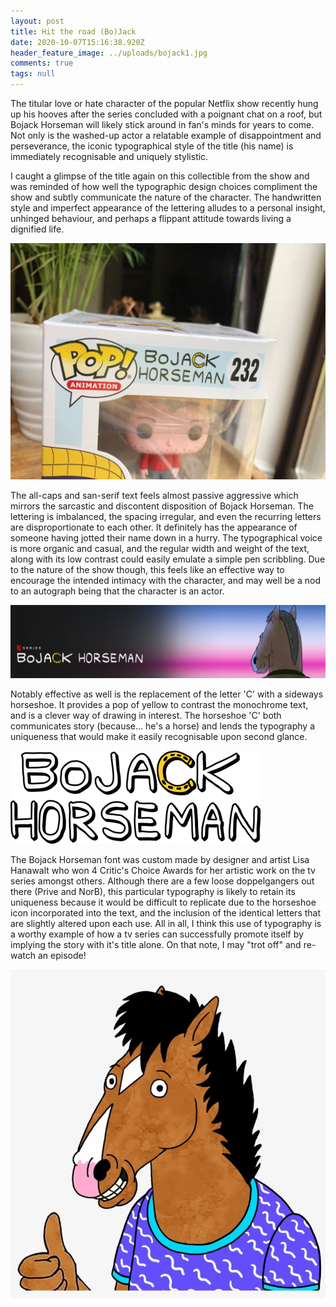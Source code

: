 ```yaml
---
layout: post
title: Hit the road (Bo)Jack
date: 2020-10-07T15:16:38.920Z
header_feature_image: ../uploads/bojack1.jpg
comments: true
tags: null
---
```

The titular love or hate character of the popular Netflix show recently hung up his hooves after the series concluded with a poignant chat on a roof, but Bojack Horseman will likely stick around in fan's minds for years to come. Not only is the washed-up actor a relatable example of disappointment and perseverance, the iconic typographical style of the title (his name) is immediately recognisable and uniquely stylistic.

I caught a glimpse of the title again on this collectible from the show and was reminded of how well the typographic design choices compliment the show and subtly communicate the nature of the character. The handwritten style and imperfect appearance of the lettering alludes to a personal insight, unhinged behaviour, and perhaps a flippant attitude towards living a dignified life. 

![](../uploads/bojack1.jpg "A collectible figurine from the show showcasing the Bojack Horseman typography")

The all-caps and san-serif text feels almost passive aggressive which mirrors the sarcastic and discontent disposition of Bojack Horseman. The lettering is imbalanced, the spacing irregular, and even the recurring letters are disproportionate to each other. It definitely has the appearance of someone having jotted their name down in a hurry. The typographical voice is more organic and casual, and the regular width and weight of the text, along with its low contrast could easily emulate a simple pen scribbling. Due to the nature of the show though, this feels like an effective way to encourage the intended intimacy with the character, and may well be a nod to an autograph being that the character is an actor.

![Source: Netflix](../uploads/2020-10-07.png "Bojack's banner on Netflix designed by Lisa Hanawalt")

Notably effective as well is the replacement of the letter 'C' with a sideways horseshoe. It provides a pop of yellow to contrast the monochrome text, and is a clever way of drawing in interest. The horseshoe 'C' both communicates story (because… he's a horse) and lends the typography a uniqueness that would make it easily recognisable upon second glance. 

![Source: Netflix](../uploads/5bbbcf5c567e8.image.png "The logo generally appears black or white, but occasionally white with black outline ")

The Bojack Horseman font was custom made by designer and artist Lisa Hanawalt who won 4 Critic's Choice Awards for her artistic work on the tv series amongst others. Although there are a few loose doppelgangers out there (Prive and NorB), this particular typography is likely to retain its uniqueness because it would be difficult to replicate due to the horseshoe icon incorporated into the text, and the inclusion of the identical letters that are slightly altered upon each use. All in all, I think this use of typography is a worthy example of how a tv series can successfully promote itself by implying the story with it's title alone. On that note, I may "trot off" and re-watch an episode!

![Source: IMDB](../uploads/bojackthumbsup.png "Keep word watching!")